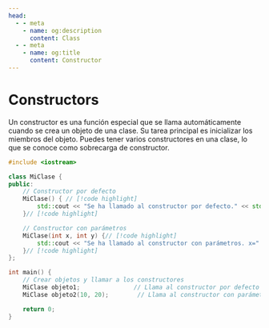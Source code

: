 ```yaml
---
head:
  - - meta
    - name: og:description
      content: Class
  - - meta
    - name: og:title
      content: Constructor
---
```

<script setup lang="ts">
import Woaos from '@theme/components/categoria.vue';

</script>

# Constructors

Un constructor es una función especial que se llama automáticamente cuando se crea un objeto de una clase. Su tarea principal es inicializar los miembros del objeto. Puedes tener varios constructores en una clase, lo que se conoce como sobrecarga de constructor.

```cpp
#include <iostream>

class MiClase {
public:
    // Constructor por defecto
    MiClase() { // [!code highlight]
        std::cout << "Se ha llamado al constructor por defecto." << std::endl;// [!code highlight]
    }// [!code highlight]

    // Constructor con parámetros
    MiClase(int x, int y) {// [!code highlight]
        std::cout << "Se ha llamado al constructor con parámetros. x=" << x << ", y=" << y << std::endl;// [!code highlight]
    }// [!code highlight]
};

int main() {
    // Crear objetos y llamar a los constructores
    MiClase objeto1;               // Llama al constructor por defecto
    MiClase objeto2(10, 20);        // Llama al constructor con parámetros

    return 0;
}

```
